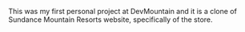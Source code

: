 This was my first personal project at DevMountain and it is a clone of Sundance Mountain Resorts website, specifically of the store.
